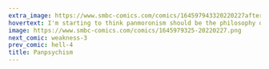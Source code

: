 ```yaml
---
extra_image: https://www.smbc-comics.com/comics/164597943320220227after.png
hovertext: I'm starting to think panmoronism should be the philosophy of our age, but then again if panmoronism is true then it's probably a stupid idea.
image: https://www.smbc-comics.com/comics/1645979325-20220227.png
next_comic: weakness-3
prev_comic: hell-4
title: Panpsychism
---
```



